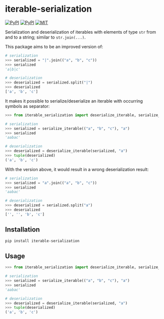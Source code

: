 # iterable-serialization

[![PyPI](https://img.shields.io/pypi/v/iterable-serialization.svg)](https://pypi.python.org/pypi/iterable-serialization)
[![PyPI](https://img.shields.io/pypi/pyversions/iterable-serialization.svg)](https://pypi.python.org/pypi/iterable-serialization)
[![MIT](https://img.shields.io/github/license/stefantaubert/iterable-serialization.svg)](LICENSE)

Serialization and deserialization of iterables with elements of type `str` from and to a string; similar to `str.join(...)`.

This package aims to be an improved version of:

```python
# serialization
>>> serialized = "|".join(("a", "b", "c"))
>>> serialized
'a|b|c'

# deserialization
>>> deserialized = serialized.split("|")
>>> deserialized
['a', 'b', 'c']
```

It makes it possible to serialize/deserialize an iterable with occurring symbols as separator:

```python
>>> from iterable_serialization import deserialize_iterable, serialize_iterable

# serialization
>>> serialized = serialize_iterable(("a", "b", "c"), "a")
>>> serialized
'aabac'

# deserialization
>>> deserialized = deserialize_iterable(serialized, "a")
>>> tuple(deserialized)
('a', 'b', 'c')
```

With the version above, it would result in a wrong deserialization result:

```python
# serialization
>>> serialized = "a".join(("a", "b", "c"))
>>> serialized
'aabac'

# deserialization
>>> deserialized = serialized.split("a")
>>> deserialized
['', '', 'b', 'c']
```

## Installation

```sh
pip install iterable-serialization
```

## Usage

```python
>>> from iterable_serialization import deserialize_iterable, serialize_iterable

# serialization
>>> serialized = serialize_iterable(("a", "b", "c"), "a")
>>> serialized
'aabac'

# deserialization
>>> deserialized = deserialize_iterable(serialized, "a")
>>> tuple(deserialized)
('a', 'b', 'c')
```

